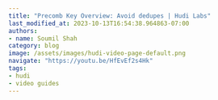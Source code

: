 ```yaml
---
title: "Precomb Key Overview: Avoid dedupes | Hudi Labs"
last_modified_at: 2023-10-13T16:54:38.964863-07:00
authors:
- name: Soumil Shah
category: blog
image: /assets/images/hudi-video-page-default.png
navigate: "https://youtu.be/HfEvEf2s4Hk"
tags:
- hudi
- video guides
---
```

